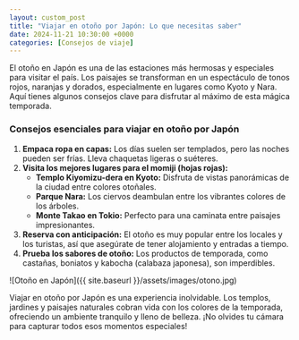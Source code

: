 ```yaml
---
layout: custom_post
title: "Viajar en otoño por Japón: Lo que necesitas saber"
date: 2024-11-21 10:30:00 +0000
categories: [Consejos de viaje]
---
```


El otoño en Japón es una de las estaciones más hermosas y especiales para visitar el país. Los paisajes se transforman en un espectáculo de tonos rojos, naranjas y dorados, especialmente en lugares como Kyoto y Nara. Aquí tienes algunos consejos clave para disfrutar al máximo de esta mágica temporada.

### Consejos esenciales para viajar en otoño por Japón
1. **Empaca ropa en capas:** Los días suelen ser templados, pero las noches pueden ser frías. Lleva chaquetas ligeras o suéteres.
2. **Visita los mejores lugares para el momiji (hojas rojas):** 
   - **Templo Kiyomizu-dera en Kyoto:** Disfruta de vistas panorámicas de la ciudad entre colores otoñales.
   - **Parque Nara:** Los ciervos deambulan entre los vibrantes colores de los árboles.
   - **Monte Takao en Tokio:** Perfecto para una caminata entre paisajes impresionantes.
3. **Reserva con anticipación:** El otoño es muy popular entre los locales y los turistas, así que asegúrate de tener alojamiento y entradas a tiempo.
4. **Prueba los sabores de otoño:** Los productos de temporada, como castañas, boniatos y kabocha (calabaza japonesa), son imperdibles.

![Otoño en Japón]({{ site.baseurl }}/assets/images/otono.jpg)

Viajar en otoño por Japón es una experiencia inolvidable. Los templos, jardines y paisajes naturales cobran vida con los colores de la temporada, ofreciendo un ambiente tranquilo y lleno de belleza. ¡No olvides tu cámara para capturar todos esos momentos especiales!
